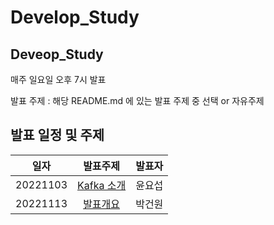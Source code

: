 # Develop_Study

## Deveop_Study

매주 일요일 오후 7시 발표

발표 주제 : 해당 README.md 에 있는 발표 주제 중 선택 or 자유주제

## 발표 일정 및 주제

|일자|발표주제|발표자|
|:--:|:--:|:--:|
|20221103|[Kafka 소개](https://github.com/coding-Poem/Develop_Study/blob/master/%EC%9C%A4%EC%9A%94%EC%84%AD/Kafka/KafkaStudy1%ED%8E%B8.md)|윤요섭|
|20221113|[발표개요](https://github.com/coding-Poem/Develop_Study/blob/master/%EB%B0%95%EA%B1%B4%EC%9B%90/README.md)|박건원|
